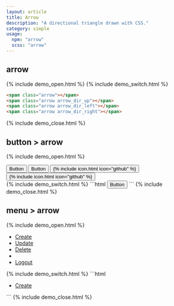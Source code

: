 ```yaml
---
layout: article
title: Arrow
description: "A directional triangle drawn with CSS."
category: simple
usage:
  npm: "arrow"
  scss: "arrow"
---
```


## arrow

{% include demo_open.html %}
<span class="arrow"></span>
<span class="arrow arrow_dir_up"></span>
<span class="arrow arrow_dir_left"></span>
<span class="arrow arrow_dir_right"></span>
{% include demo_switch.html %}
```html
<span class="arrow"></span>
<span class="arrow arrow_dir_up"></span>
<span class="arrow arrow_dir_left"></span>
<span class="arrow arrow_dir_right"></span>
```
{% include demo_close.html %}

## button > arrow

{% include demo_open.html %}
<div class="button-group button-group_wrap">
  <button class="button button_color_primary">
    <span>Button</span>
    <span class="arrow"></span>
  </button>
  <button class="button button_outline_dark">
    <span class="arrow arrow_up"></span>
    <span>Button</span>
  </button>
  <button class="button button_color_primary">
    {% include icon.html icon="github" %}
    <span class="arrow arrow_right"></span>
  </button>
  <button class="button button_outline_dark">
    <span class="arrow arrow_left"></span>
    {% include icon.html icon="github" %}
  </button>
</div>
{% include demo_switch.html %}
```html
<button class="button">
  <span>Button</span>
  <span class="arrow"></span>
</button>
```
{% include demo_close.html %}

## menu > arrow

{% include demo_open.html %}
<div class="scroll-box">
  <ul class="menu menu_wrap">
    <li class="menu__item">
      <a class="menu__link" href="#">
        <span>Create</span>
        <span class="arrow"></span>
      </a>
    </li>
    <li class="menu__item">
      <a class="menu__link is-active" href="#">
        <span class="arrow arrow_up"></span>
        <span>Update</span>
      </a>
    </li>
    <li class="menu__item">
      <a class="menu__link is-disabled" href="#">
        <span>Delete</span>
        <span class="arrow arrow_right"></span>
      </a>
    </li>
    <li class="menu__sep"></li>
    <li class="menu__item">
      <a class="menu__link" href="#">
        <span class="arrow arrow_left"></span>
        <span>Logout</span>
      </a>
    </li>
  </ul>
</div>
{% include demo_switch.html %}
```html
<ul class="menu">
  <li class="menu__item">
    <a class="menu__link" href="#">
      <span>Create</span>
      <span class="arrow"></span>
    </a>
  </li>
</ul>
```
{% include demo_close.html %}
